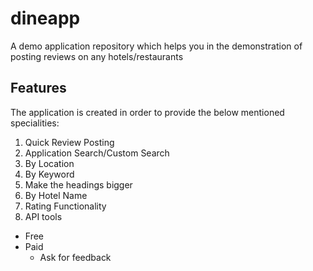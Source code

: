 # dineapp
A demo application repository which helps you in the demonstration of posting reviews on any hotels/restaurants
## Features
The application is created in order to provide the below mentioned specialities:
 1. Quick Review Posting
 2. Application Search/Custom Search
  1. By Location
  2. By Keyword
   1. Make the headings bigger
  3. By Hotel Name
 3. Rating Functionality
 4. API tools
  * Free
  * Paid
    * Ask for feedback
  
 
  
